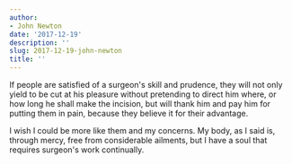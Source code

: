 ```yaml
---
author:
- John Newton
date: '2017-12-19'
description: ''
slug: 2017-12-19-john-newton
title: ''
---
```

If people are satisfied of a surgeon's skill and prudence, they will not only yield to be cut at his pleasure without pretending to direct him where, or how long he shall make the incision, but will thank him and pay him for putting them in pain, because they believe it for their advantage. 

I wish I could be more like them and my concerns. My body, as I said is, through mercy, free from considerable ailments, but I have a soul that requires surgeon's work continually.



